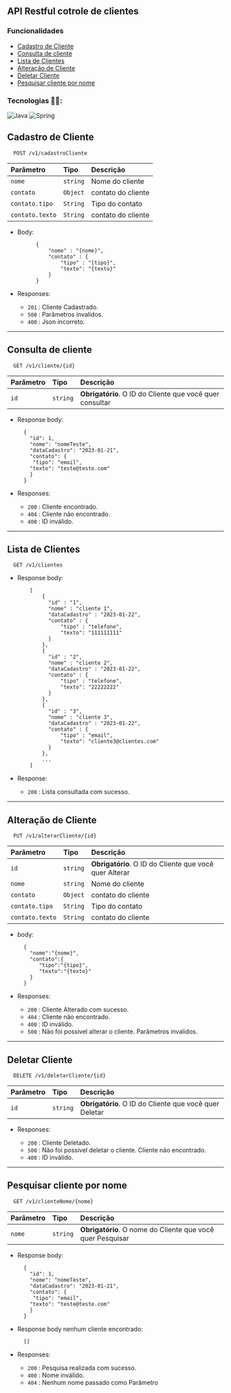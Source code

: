 
## API Restful cotrole de clientes

### Funcionalidades

- [Cadastro de Cliente](#Cadastro-de-Cliente)
- [Consulta de cliente](#Consulta-de-cliente)
- [Lista de Clientes](#Lista-de-Clientes)
- [Alteração de Cliente](#Alteração-de-Cliente)
- [Deletar Cliente](#Deletar-Cliente)
- [ Pesquisar cliente por nome](#Pesquisar-cliente-por-nome)


### Tecnologias 👨‍💻:
![Java](https://img.shields.io/badge/Java-ED8B00?style=for-the-badge&logo=java&logoColor=white)
![Spring](https://img.shields.io/badge/Spring-6DB33F?style=for-the-badge&logo=spring&logoColor=white)



## Cadastro de Cliente

```
  POST /v1/cadastroCliente 
```

| Parâmetro   | Tipo       | Descrição                           |
| :---------- | :--------- | :---------------------------------- |
| `nome` | `string` | Nome do cliente |
| `contato` | `Object` | contato do cliente|
| `contato.tipo` | `String` |Tipo do contato |
| `contato.texto` | `String` | contato do cliente |

- Body:

            {
                "nome" : "{nome}",
                "contato" : {
                    "tipo" : "{tipo}",
                    "texto": "{texto}"
                }
            }

- Responses:
      
    * `201` : Cliente Cadastrado.
    * `500` : Parâmetros invalidos.
    * `400` : Json incorreto.
  
---

## Consulta de cliente

```
  GET /v1/cliente/{id}
```

| Parâmetro   | Tipo       | Descrição                                   |
| :---------- | :--------- | :------------------------------------------ |
| `id`      | `string` | **Obrigatório**. O ID do Cliente que você quer consultar |

- Response body:

        {
          "id": 1,
          "nome": "nomeTeste",
          "dataCadastro": "2023-01-21",
          "contato": {
           "tipo": "email",
          "texto": "teste@teste.com"
          }
        }

- Responses:
      
    * `200` : Cliente encontrado.
    * `404` : Cliente não encontrado.
    * `400` : ID inválido.

---

## Lista de Clientes

```
  GET /v1/clientes
```
- Response body:

          [
              {
                "id" : "1",
                "nome" : "cliente 1",
                "dataCadastro" : "2023-01-22",
                "contato" : {
                    "tipo" : "telefone",
                    "texto": "111111111"
                }
              },
              {
                "id" : "2",
                "nome" : "cliente 2",
                "dataCadastro" : "2023-01-22",
                "contato" : {
                    "tipo" : "telefone",
                    "texto": "22222222"
                }
              },
              {
                "id" : "3",
                "nome" : "cliente 3",
                "dataCadastro" : "2023-01-22",
                "contato" : {
                    "tipo" : "email",
                    "texto": "cliente3@clientes.com"
                }
              },
              ...
          ]
         

- Response:
      
    * `200` : Lista consultada com sucesso.
 
---

## Alteração de Cliente

```
  PUT /v1/alterarCliente/{id}
```

| Parâmetro   | Tipo       | Descrição                                   |
| :---------- | :--------- | :------------------------------------------ |
| `id`      | `string` | **Obrigatório**. O ID do Cliente que você quer Alterar |
| `nome` | `string` | Nome do cliente |
| `contato` | `Object` | contato do cliente|
| `contato.tipo` | `String` |Tipo do contato |
| `contato.texto` | `String` | contato do cliente |

- body:

        {
          "nome":"{nome}",
          "contato":{
             "tipo":"{tipo}",
             "texto":"{texto}"
          }
        }

- Responses:
      
    * `200` : Cliente Alterado com sucesso.
    * `404` : Cliente não encontrado.
    * `400` : ID inválido.
    * `500` : Não foi possivel alterar o cliente. Parâmetros invalidos.

     
---

## Deletar Cliente

```
  DELETE /v1/deletarCliente/{id}
```

| Parâmetro   | Tipo       | Descrição                                   |
| :---------- | :--------- | :------------------------------------------ |
| `id`      | `string` | **Obrigatório**. O ID do Cliente que você quer Deletar |

- Responses:
      
    * `200` : Cliente Deletado.
    * `500` : Não foi possivel deletar o cliente. Cliente não encontrado.
    * `400` : ID inválido.

---

  ## Pesquisar cliente por nome

```
  GET /v1/clienteNome/{nome}
```

| Parâmetro   | Tipo       | Descrição                                   |
| :---------- | :--------- | :------------------------------------------ |
| `nome`      | `string` | **Obrigatório**. O nome do Cliente que você quer Pesquisar |

- Response body:

        {
          "id": 1,
          "nome": "nomeTeste",
          "dataCadastro": "2023-01-21",
          "contato": {
           "tipo": "email",
          "texto": "teste@teste.com"
          }
        }

- Response body nenhum cliente encontrado:

        []

- Responses:
  
    * `200` : Pesquisa realizada com sucesso.
    * `400` : Nome inválido.
    * `404` : Nenhum nome passado como Parâmetro

  


  

  

